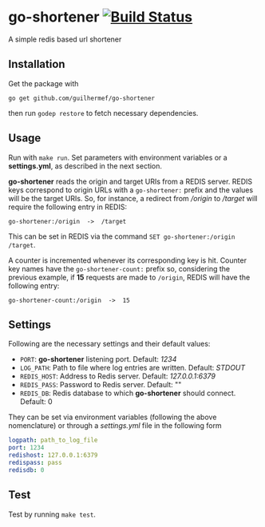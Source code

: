 # go-shortener [![Build Status](https://travis-ci.org/guilhermef/go-shortener.svg?branch=master)](https://travis-ci.org/guilhermef/go-shortener)
A simple redis based url shortener

## Installation

Get the package with
```
go get github.com/guilhermef/go-shortener
```

then run `godep restore` to fetch necessary dependencies.

## Usage

Run with `make run`. Set parameters with environment variables or a __settings.yml__, as described in the next section.

__go-shortener__ reads the origin and target URIs from a REDIS server. REDIS keys correspond to origin URLs with a `go-shortener:` prefix and the values will be the target URIs. So, for instance, a redirect from _/origin_ to _/target_ will require the following entry in REDIS:
```
go-shortener:/origin  ->  /target
```

This can be set in REDIS via the command `SET go-shortener:/origin /target`.

A counter is incremented whenever its corresponding key is hit. Counter key names have the `go-shortener-count:` prefix so, considering the previous example, if __15__ requests are made to `/origin`, REDIS will have the following entry:
```
go-shortener-count:/origin  ->  15
```

## Settings
Following are the necessary settings and their default values:

* `PORT`: __go-shortener__ listening port. Default: _1234_
* `LOG_PATH`: Path to file where log entries are written. Default: _STDOUT_
* `REDIS_HOST`: Address to Redis server. Default: _127.0.0.1:6379_
* `REDIS_PASS`: Password to Redis server. Default: ""
* `REDIS_DB`: Redis database to which __go-shortener__ should connect. Default: 0

They can be set via environment variables (following the above nomenclature) or through a _settings.yml_ file in the following form

```YAML
logpath: path_to_log_file
port: 1234
redishost: 127.0.0.1:6379
redispass: pass
redisdb: 0
```

## Test

Test by running `make test`.